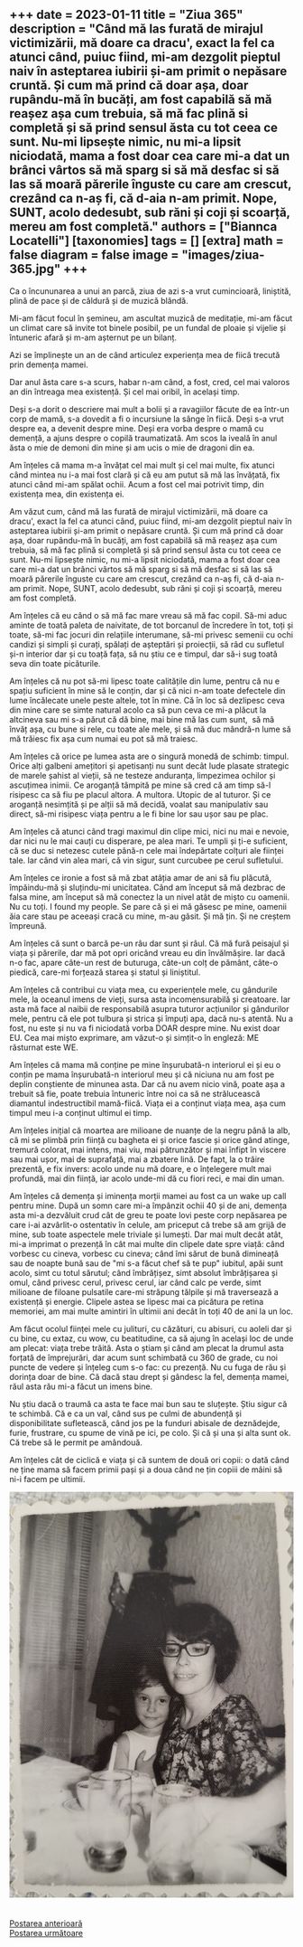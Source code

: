 
+++
date = 2023-01-11
title = "Ziua 365"
description = "Când mă las furată de mirajul victimizării, mă doare ca dracu', exact la fel ca atunci când, puiuc fiind, mi-am dezgolit pieptul naiv în asteptarea iubirii și-am primit o nepăsare cruntă. Și cum mă prind că doar așa, doar rupându-mă în bucăți, am fost capabilă să mă reașez așa cum trebuia, să mă fac plină si completă și să prind sensul ăsta cu tot ceea ce sunt. Nu-mi lipsește nimic, nu mi-a lipsit niciodată, mama a fost doar cea care mi-a dat un brânci vârtos să mă sparg si să mă desfac si să las să moară părerile înguste cu care am crescut, crezând ca n-aș fi, că d-aia n-am primit. Nope, SUNT, acolo dedesubt, sub răni și coji și scoarță, mereu am fost completă."
authors = ["Biannca Locatelli"]
[taxonomies]
tags = []
[extra]
math = false
diagram = false
image = "images/ziua-365.jpg"
+++
---

Ca o încununarea a unui an parcă, ziua de azi s-a vrut cumincioară, liniștită, plină de pace și de căldură și de muzică blândă.

Mi-am făcut focul în șemineu, am ascultat muzică de meditație, mi-am făcut un climat care să invite tot binele posibil, pe un fundal de ploaie și vijelie și întuneric afară și m-am așternut pe un bilanț.

Azi se împlinește un an de când articulez experiența mea de fiică trecută prin demența mamei.

Dar anul ăsta care s-a scurs, habar n-am când, a fost, cred, cel mai valoros an din întreaga mea existență. Și cel mai oribil, în același timp.

Deși s-a dorit o descriere mai mult a bolii și a ravagiilor făcute de ea într-un corp de mamă, s-a dovedit a fi o incursiune la sânge în fiică. Deși s-a vrut despre ea, a devenit despre mine. Deși era vorba despre o mamă cu demență, a ajuns despre o copilă traumatizată. Am scos la iveală în anul ăsta o mie de demoni din mine și am ucis o mie de dragoni din ea. 

Am înțeles că mama m-a învățat cel mai mult și cel mai multe, fix atunci când mintea nu i-a mai fost clară și că eu am putut să mă las învățată, fix atunci când mi-am spălat ochii. Acum a fost cel mai potrivit timp, din existența mea, din existența ei.

Am văzut cum, când mă las furată de mirajul victimizării, mă doare ca dracu', exact la fel ca atunci când, puiuc fiind, mi-am dezgolit pieptul naiv în asteptarea iubirii și-am primit o nepăsare cruntă. Și cum mă prind că doar așa, doar rupându-mă în bucăți, am fost capabilă să mă reașez așa cum trebuia, să mă fac plină si completă și să prind sensul ăsta cu tot ceea ce sunt. Nu-mi lipsește nimic, nu mi-a lipsit niciodată, mama a fost doar cea care mi-a dat un brânci vârtos să mă sparg si să mă desfac si să las să moară părerile înguste cu care am crescut, crezând ca n-aș fi, că d-aia n-am primit. Nope, SUNT, acolo dedesubt, sub răni și coji și scoarță, mereu am fost completă. 

Am înțeles că eu când o să mă fac mare vreau să mă fac copil. Să-mi aduc aminte de toată paleta de naivitate, de tot borcanul de încredere în tot, toți și toate, să-mi fac jocuri din relațiile interumane, să-mi privesc semenii cu ochi candizi și simpli și curați, spălați de așteptări și proiecții, să râd cu sufletul și-n interior dar și cu toață fața, să nu știu ce e timpul, dar să-i sug toată seva din toate picăturile.

Am înțeles că nu pot să-mi lipesc toate calitățile din lume, pentru că nu e spațiu suficient în mine să le conțin, dar și că nici n-am toate defectele din lume încălecate unele peste altele, tot în mine. Că în loc să dezlipesc ceva din mine care se simte natural acolo ca să pun ceva ce mi-a plăcut la altcineva sau mi s-a părut că dă bine, mai bine mă las cum sunt,  să mă învăț așa, cu bune si rele, cu toate ale mele, și să mă duc mândră-n lume să mă trăiesc fix așa cum numai eu pot să mă traiesc.

Am înțeles că orice pe lumea asta are o singură monedă de schimb: timpul. Orice alți galbeni amețitori și apetisanți nu sunt decât Iude plasate strategic de marele șahist al vieții, să ne testeze anduranța, limpezimea ochilor și ascuțimea inimii. Ce aroganță tâmpită pe mine să cred că am timp să-l risipesc ca să fiu pe placul altora. A multora. Utopic de al tuturor. Și ce aroganță nesimțită și pe alții să mă decidă, voalat sau manipulativ sau direct, să-mi risipesc viața pentru a le fi bine lor sau ușor sau pe plac.

Am înțeles că atunci când tragi maximul din clipe mici, nici nu mai e nevoie, dar nici nu le mai cauți cu disperare, pe alea mari. Te umpli și ți-e suficient, că se duc si netezesc cutele până-n cele mai îndepărtate colțuri ale ființei tale. Iar când vin alea mari, că vin sigur, sunt curcubee pe cerul sufletului.

Am înțeles ce ironie a fost să mă zbat atâția amar de ani să fiu plăcută, împăindu-mă și sluțindu-mi unicitatea. Când am început să mă dezbrac de falsa mine, am început să mă conectez la un nivel atât de mișto cu oamenii. Nu cu toți. I found my people. Se pare că și ei mă găsesc pe mine, oamenii ăia care stau pe aceeași cracă cu mine, m-au găsit. Și mă țin. Și ne creștem împreună.

Am înțeles că sunt o barcă pe-un râu dar sunt și râul. Că mă fură peisajul și viața și părerile, dar mă pot opri oricând vreau eu din învălmășire. Iar dacă n-o fac, apare câte-un rest de buturuga, câte-un colț de pământ, câte-o piedică, care-mi forțează starea și statul și liniștitul.

Am înțeles că contribui cu viața mea, cu experiențele mele, cu gândurile  mele, la oceanul imens de vieți, sursa asta incomensurabilă și creatoare. Iar asta mă face al naibii de responsabilă asupra tuturor acțiunilor și gândurilor mele, pentru că ele pot tulbura și strica și împuți apa, dacă nu-s atentă. Nu a fost, nu este și nu va fi niciodată vorba DOAR despre mine. Nu exist doar EU. Cea mai mișto exprimare, am văzut-o și simțit-o în engleză: ME răsturnat este WE. 

Am înțeles că mama mă conține pe mine înșurubată-n interiorul ei și eu o conțin pe mama înșurubată-n interiorul meu și că niciuna nu am fost pe deplin conștiente de minunea asta. Dar că nu avem nicio vină, poate așa a trebuit să fie, poate trebuia întuneric între noi ca să ne strălucească diamantul indestructibil mamă-fiică. Viața ei a conținut viața mea, așa cum timpul meu i-a conținut ultimul ei timp.

Am înțeles inițial că moartea are milioane de nuanțe de la negru până la alb, că mi se plimbă prin ființă cu bagheta ei și orice fascie și orice gând atinge, tremură colorat, mai intens, mai viu, mai pătrunzător și mai înfipt în viscere sau mai ușor, mai de suprafață, mai a zbatere lină. De fapt, la o trăire prezentă, e fix invers: acolo unde nu mă doare, e o înțelegere mult mai profundă, mai din ființă, iar acolo unde-mi dă cu fiori reci, e mai din uman.

Am înțeles că demența și iminența morții mamei au fost ca un wake up call pentru mine. După un somn care mi-a împânzit ochii 40 și de ani, demența asta mi-a dezvăluit crud cât de greu te poate lovi peste corp nepăsarea pe care i-ai azvârlit-o ostentativ în celule, am priceput că trebe să am grijă de mine, sub toate aspectele mele triviale și lumești. Dar mai mult decât atât, mi-a imprimat o prezență în cât mai multe din clipele date spre viață: când vorbesc cu cineva, vorbesc cu cineva; când îmi sărut de bună dimineață sau de noapte bună sau de "mi s-a făcut chef să te pup" iubitul, apăi sunt acolo, simt cu totul sărutul; când îmbrățișez, simt absolut îmbrățișarea și omul, când privesc cerul, privesc cerul, iar când calc pe verde, simt milioane de filoane pulsatile care-mi străpung tălpile și mă traversează a existență și energie. Clipele astea se lipesc mai ca picătura pe retina memoriei, am mai multe amintiri în ultimii ani decât în toți 40 de ani la un loc.

Am făcut ocolul ființei mele cu julituri, cu căzături, cu abisuri, cu aoleli dar și cu bine, cu extaz, cu wow, cu beatitudine, ca să ajung în același loc de unde am plecat: viața trebe trăită. Asta o știam și când am plecat la drumul asta forțată de împrejurări, dar acum sunt schimbată cu 360 de grade, cu noi puncte de vedere și înțeleg cum s-o fac: cu prezență. Nu cu fuga de rău și dorința doar de bine. Că dacă stau drept și gândesc la fel, demența mamei, răul asta rău mi-a făcut un imens bine.

Nu știu dacă o traumă ca asta te face mai bun sau te sluțește. Știu sigur că te schimbă. Că e ca un val, când sus pe culmi de abundență și disponibilitate sufletească, când jos pe la funduri abisale de deznădejde, furie, frustrare, cu spume de vină pe ici, pe colo. Și că și una și alta sunt ok. Că trebe să le permit pe amândouă.

Am înțeles cât de ciclică e viața și că suntem de două ori copii: o dată când ne ține mama să facem primii pași și a doua când ne țin copiii de mâini să ni-i facem pe ultimii.

<div class="flex justify-center">
  <img src="images/365-bun2.jpeg" />
</div>

<br/>

<br/>

<div class="flex justify-between">
  <div>
    <a href="/blog/ziua-364/">Postarea anterioară</a>
  </div>
  <div>
    <a href="/blog/ziua-617/">Postarea următoare</a>
  </div>
</div>
